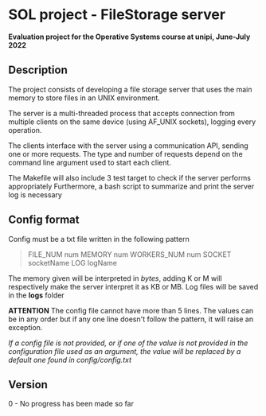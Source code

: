 # SOL project - FileStorage server

**Evaluation project for the Operative Systems course at unipi, June-July 2022**

## Description

The project consists of developing a file storage server that uses the main memory to store files in an UNIX environment.

The server is a multi-threaded process that accepts connection from multiple clients on the same device (using AF_UNIX sockets), logging every operation.

The clients interface with the server using a communication API, sending one or more requests.
The type and number of requests depend on the command line argument used to start each client.

The Makefile will also include 3 test target to check if the server performs appropriately
Furthermore, a bash script to summarize and print the server log is necessary

## Config format
Config must be a txt file written in the following pattern

> FILE_NUM num
> MEMORY num
> WORKERS_NUM num
> SOCKET socketName
> LOG logName

The memory given will be interpreted in *bytes*, adding K or M will respectively make the server interpret it as KB or MB.
Log files will be saved in the **logs** folder

**ATTENTION**
The config file cannot have more than 5 lines.
The values can be in any order but if any one line doesn't follow the pattern, it will raise an exception.

*If a config file is not provided, or if one of the value is not provided in the configuration file used as an argument, the value will be replaced by a default one found in config/config.txt*

## Version
0 - No progress has been made so far
